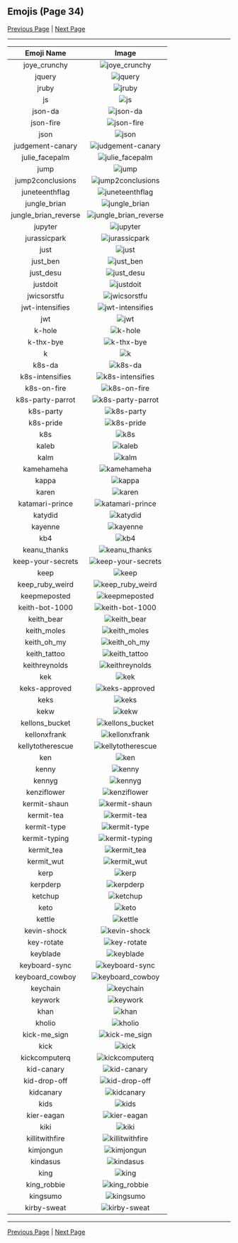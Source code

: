 
## Emojis (Page 34)

[Previous Page](/docs/rc/page-i-0033.md)
  | [Next Page](/docs/rc/page-k-0035.md)

<hr />

|Emoji Name|Image|
| :-: | :-: |
|joye_crunchy| ![joye_crunchy](/emojis/rc/joye_crunchy.png)|
|jquery| ![jquery](/emojis/rc/jquery.png)|
|jruby| ![jruby](/emojis/rc/jruby.png)|
|js| ![js](/emojis/rc/js.png)|
|json-da| ![json-da](/emojis/rc/json-da.png)|
|json-fire| ![json-fire](/emojis/rc/json-fire.gif)|
|json| ![json](/emojis/rc/json.png)|
|judgement-canary| ![judgement-canary](/emojis/rc/judgement-canary.png)|
|julie_facepalm| ![julie_facepalm](/emojis/rc/julie_facepalm.png)|
|jump| ![jump](/emojis/rc/jump.png)|
|jump2conclusions| ![jump2conclusions](/emojis/rc/jump2conclusions.png)|
|juneteenthflag| ![juneteenthflag](/emojis/rc/juneteenthflag.png)|
|jungle_brian| ![jungle_brian](/emojis/rc/jungle_brian.gif)|
|jungle_brian_reverse| ![jungle_brian_reverse](/emojis/rc/jungle_brian_reverse.gif)|
|jupyter| ![jupyter](/emojis/rc/jupyter.png)|
|jurassicpark| ![jurassicpark](/emojis/rc/jurassicpark.png)|
|just| ![just](/emojis/rc/just.jpg)|
|just_ben| ![just_ben](/emojis/rc/just_ben.png)|
|just_desu| ![just_desu](/emojis/rc/just_desu.jpg)|
|justdoit| ![justdoit](/emojis/rc/justdoit.png)|
|jwicsorstfu| ![jwicsorstfu](/emojis/rc/jwicsorstfu.png)|
|jwt-intensifies| ![jwt-intensifies](/emojis/rc/jwt-intensifies.gif)|
|jwt| ![jwt](/emojis/rc/jwt.png)|
|k-hole| ![k-hole](/emojis/rc/k-hole.jpg)|
|k-thx-bye| ![k-thx-bye](/emojis/rc/k-thx-bye.png)|
|k| ![k](/emojis/rc/k.png)|
|k8s-da| ![k8s-da](/emojis/rc/k8s-da.png)|
|k8s-intensifies| ![k8s-intensifies](/emojis/rc/k8s-intensifies.gif)|
|k8s-on-fire| ![k8s-on-fire](/emojis/rc/k8s-on-fire.gif)|
|k8s-party-parrot| ![k8s-party-parrot](/emojis/rc/k8s-party-parrot.gif)|
|k8s-party| ![k8s-party](/emojis/rc/k8s-party.gif)|
|k8s-pride| ![k8s-pride](/emojis/rc/k8s-pride.png)|
|k8s| ![k8s](/emojis/rc/k8s.png)|
|kaleb| ![kaleb](/emojis/rc/kaleb.png)|
|kalm| ![kalm](/emojis/rc/kalm.png)|
|kamehameha| ![kamehameha](/emojis/rc/kamehameha.gif)|
|kappa| ![kappa](/emojis/rc/kappa.png)|
|karen| ![karen](/emojis/rc/karen.png)|
|katamari-prince| ![katamari-prince](/emojis/rc/katamari-prince.gif)|
|katydid| ![katydid](/emojis/rc/katydid.png)|
|kayenne| ![kayenne](/emojis/rc/kayenne.png)|
|kb4| ![kb4](/emojis/rc/kb4.png)|
|keanu_thanks| ![keanu_thanks](/emojis/rc/keanu_thanks.gif)|
|keep-your-secrets| ![keep-your-secrets](/emojis/rc/keep-your-secrets.png)|
|keep| ![keep](/emojis/rc/keep.png)|
|keep_ruby_weird| ![keep_ruby_weird](/emojis/rc/keep_ruby_weird.png)|
|keepmeposted| ![keepmeposted](/emojis/rc/keepmeposted.jpg)|
|keith-bot-1000| ![keith-bot-1000](/emojis/rc/keith-bot-1000.png)|
|keith_bear| ![keith_bear](/emojis/rc/keith_bear.png)|
|keith_moles| ![keith_moles](/emojis/rc/keith_moles.png)|
|keith_oh_my| ![keith_oh_my](/emojis/rc/keith_oh_my.png)|
|keith_tattoo| ![keith_tattoo](/emojis/rc/keith_tattoo.png)|
|keithreynolds| ![keithreynolds](/emojis/rc/keithreynolds.png)|
|kek| ![kek](/emojis/rc/kek.gif)|
|keks-approved| ![keks-approved](/emojis/rc/keks-approved.png)|
|keks| ![keks](/emojis/rc/keks.png)|
|kekw| ![kekw](/emojis/rc/kekw.png)|
|kellons_bucket| ![kellons_bucket](/emojis/rc/kellons_bucket.png)|
|kellonxfrank| ![kellonxfrank](/emojis/rc/kellonxfrank.png)|
|kellytotherescue| ![kellytotherescue](/emojis/rc/kellytotherescue.jpg)|
|ken| ![ken](/emojis/rc/ken.png)|
|kenny| ![kenny](/emojis/rc/kenny.png)|
|kennyg| ![kennyg](/emojis/rc/kennyg.jpg)|
|kenziflower| ![kenziflower](/emojis/rc/kenziflower.png)|
|kermit-shaun| ![kermit-shaun](/emojis/rc/kermit-shaun.png)|
|kermit-tea| ![kermit-tea](/emojis/rc/kermit-tea.gif)|
|kermit-type| ![kermit-type](/emojis/rc/kermit-type.png)|
|kermit-typing| ![kermit-typing](/emojis/rc/kermit-typing.gif)|
|kermit_tea| ![kermit_tea](/emojis/rc/kermit_tea.png)|
|kermit_wut| ![kermit_wut](/emojis/rc/kermit_wut.png)|
|kerp| ![kerp](/emojis/rc/kerp.png)|
|kerpderp| ![kerpderp](/emojis/rc/kerpderp.png)|
|ketchup| ![ketchup](/emojis/rc/ketchup.jpg)|
|keto| ![keto](/emojis/rc/keto.png)|
|kettle| ![kettle](/emojis/rc/kettle.jpg)|
|kevin-shock| ![kevin-shock](/emojis/rc/kevin-shock.png)|
|key-rotate| ![key-rotate](/emojis/rc/key-rotate.gif)|
|keyblade| ![keyblade](/emojis/rc/keyblade.png)|
|keyboard-sync| ![keyboard-sync](/emojis/rc/keyboard-sync.gif)|
|keyboard_cowboy| ![keyboard_cowboy](/emojis/rc/keyboard_cowboy.png)|
|keychain| ![keychain](/emojis/rc/keychain.png)|
|keywork| ![keywork](/emojis/rc/keywork.png)|
|khan| ![khan](/emojis/rc/khan.gif)|
|kholio| ![kholio](/emojis/rc/kholio.jpg)|
|kick-me_sign| ![kick-me_sign](/emojis/rc/kick-me_sign.gif)|
|kick| ![kick](/emojis/rc/kick.png)|
|kickcomputerq| ![kickcomputerq](/emojis/rc/kickcomputerq.gif)|
|kid-canary| ![kid-canary](/emojis/rc/kid-canary.png)|
|kid-drop-off| ![kid-drop-off](/emojis/rc/kid-drop-off.png)|
|kidcanary| ![kidcanary](/emojis/rc/kidcanary.jpg)|
|kids| ![kids](/emojis/rc/kids.png)|
|kier-eagan| ![kier-eagan](/emojis/rc/kier-eagan.png)|
|kiki| ![kiki](/emojis/rc/kiki.gif)|
|killitwithfire| ![killitwithfire](/emojis/rc/killitwithfire.gif)|
|kimjongun| ![kimjongun](/emojis/rc/kimjongun.jpg)|
|kindasus| ![kindasus](/emojis/rc/kindasus.png)|
|king| ![king](/emojis/rc/king.png)|
|king_robbie| ![king_robbie](/emojis/rc/king_robbie.png)|
|kingsumo| ![kingsumo](/emojis/rc/kingsumo.jpg)|
|kirby-sweat| ![kirby-sweat](/emojis/rc/kirby-sweat.png)|

<hr/>

[Previous Page](/docs/rc/page-i-0033.md)
  | [Next Page](/docs/rc/page-k-0035.md)